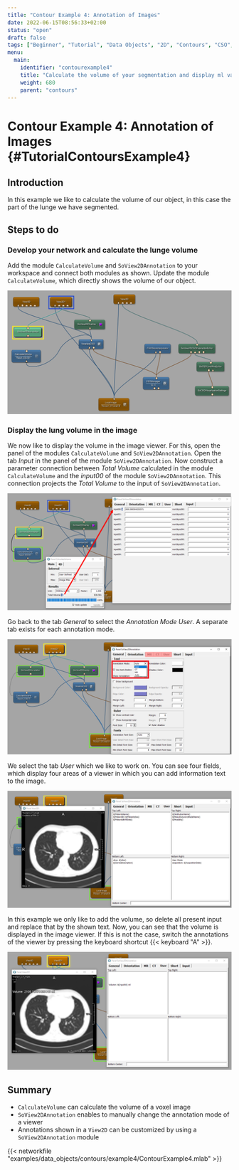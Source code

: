 ```yaml
---
title: "Contour Example 4: Annotation of Images"
date: 2022-06-15T08:56:33+02:00
status: "open"
draft: false
tags: ["Beginner", "Tutorial", "Data Objects", "2D", "Contours", "CSO", "Annotations"]
menu: 
  main:
    identifier: "contourexample4"
    title: "Calculate the volume of your segmentation and display ml value on your image in viewer"
    weight: 680
    parent: "contours"
---
```

# Contour Example 4: Annotation of Images {#TutorialContoursExample4}
## Introduction
In this example we like to calculate the volume of our object, in this
case the part of the lunge we have segmented. 

## Steps to do
### Develop your network and calculate the lunge volume
Add the module `CalculateVolume` and `SoView2DAnnotation` to your workspace
and connect both modules as shown. Update the module `CalculateVolume`,
which directly shows the volume of our object.

![Data Objects Contours Example 4](/images/tutorials/dataobjects/contours/DO4_01.png "Data Objects Contours Example 4")

### Display the lung volume in the image
We now like to display the volume in the image viewer. For this, open
the panel of the modules `CalculateVolume` and `SoView2DAnnotation`.
Open the tab *Input* in the panel of the module `SoView2DAnnotation`. Now
construct a parameter connection between *Total Volume* calculated in
the module `CalculateVolume` and the *input00* of the module
`SoView2DAnnotation`. This connection projects the *Total Volume* to the
input of `SoView2DAnnotation`.

![Display Volume](/images/tutorials/dataobjects/contours/DO4_02.png "Display Volume")

Go back to the tab *General* to select the *Annotation Mode User*. A separate tab exists for
each annotation mode.

![Annotate Image](/images/tutorials/dataobjects/contours/DO4_03_2.png "Annotate Image")

We select the tab *User* which we like to work on. You can see four
fields, which display four areas of a viewer in which you can add
information text to the image.

![Annotate Image 2](/images/tutorials/dataobjects/contours/DO4_04.png "Annotate Image")

In this example we only like to add the volume, so delete all present
input and replace that by the shown text. Now, you can see that the
volume is displayed in the image viewer. If this is not the case, switch
the annotations of the viewer by pressing the keyboard shortcut {{< keyboard "A" >}}.

![Display Volume in Image](/images/tutorials/dataobjects/contours/DO4_05.png "Display Volume in Image")

## Summary
* `CalculateVolume` can calculate the volume of a voxel image
* `SoView2DAnnotation` enables to manually change the annotation mode of a viewer
* Annotations shown in a `View2D` can be customized by using a `SoView2DAnnotation` module

{{< networkfile "examples/data_objects/contours/example4/ContourExample4.mlab" >}}

 [//]: <> (MVL-682)

